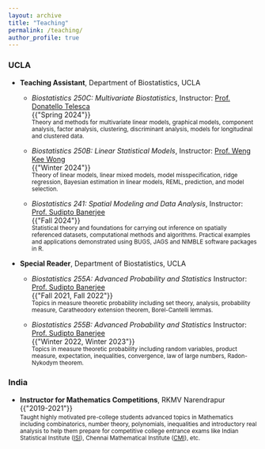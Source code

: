 ```yaml
---
layout: archive
title: "Teaching"
permalink: /teaching/
author_profile: true
---
```


<!-- {% include base_path %}

{% for post in site.teaching reversed %}
  {% include archive-single.html %}
{% endfor %} -->

### UCLA
- **Teaching Assistant**, Department of Biostatistics, UCLA
  - *Biostatistics 250C: Multivariate Biostatistics*, Instructor: [Prof. Donatello Telesca](https://donatello-telesca.com/)<br />
<span class="page__meta"><i class="fa fa-clock-o" aria-hidden="true"></i> {{"Spring 2024"}}</span><br />
<span style="font-size: smaller">Theory and methods for multivariate linear models, graphical models, component analysis, factor analysis, clustering, discriminant analysis, models for longitudinal and clustered data.</span>

  - *Biostatistics 250B: Linear Statistical Models*, Instructor: [Prof. Weng Kee Wong](https://ph.ucla.edu/about/faculty-staff-directory/weng-kee-wong)<br />
<span class="page__meta"><i class="fa fa-clock-o" aria-hidden="true"></i> {{"Winter 2024"}}</span><br />
<span style="font-size: smaller">Theory of linear models, linear mixed models, model misspecification, ridge regression, Bayesian estimation in linear models, REML, prediction, and model selection.</span>

  - *Biostatistics 241: Spatial Modeling and Data Analysis*, Instructor: [Prof. Sudipto Banerjee](http://sudipto.bol.ucla.edu/)<br />
<span class="page__meta"><i class="fa fa-clock-o" aria-hidden="true"></i> {{"Fall 2024"}}</span><br />
<span style="font-size: smaller">Statistical theory and foundations for carrying out inference on spatially referenced datasets, computational methods and algorithms. Practical examples and applications demonstrated using BUGS, JAGS and NIMBLE software packages in R.</span>

- **Special Reader**, Department of Biostatistics, UCLA
  - *Biostatistics 255A: Advanced Probability and Statistics* Instructor: [Prof. Sudipto Banerjee](http://sudipto.bol.ucla.edu/)<br />
<span class="page__meta"><i class="fa fa-clock-o" aria-hidden="true"></i> {{"Fall 2021, Fall 2022"}}</span><br />
<span style="font-size: smaller">Topics in measure theoretic probability including set theory, analysis, probability measure, Caratheodory extension theorem, Borel-Cantelli lemmas.</span>

  - *Biostatistics 255B: Advanced Probability and Statistics* Instructor: [Prof. Sudipto Banerjee](http://sudipto.bol.ucla.edu/)<br />
<span class="page__meta"><i class="fa fa-clock-o" aria-hidden="true"></i> {{"Winter 2022, Winter 2023"}}</span><br />
<span style="font-size: smaller">Topics in measure theoretic probability including random variables, product measure, expectation, inequalities, convergence, law of large numbers, Radon-Nykodym theorem.</span>

### India
- **Instructor for Mathematics Competitions**, RKMV Narendrapur<br />
<span class="page__meta"><i class="fa fa-clock-o" aria-hidden="true"></i> {{"2019-2021"}}</span><br />
<span style="font-size: smaller">Taught highly motivated pre-college students advanced topics in Mathematics including combinatorics, number theory, polynomials, inequalities and introductory real analysis to help them prepare for competitive college entrance exams like Indian Statistical Institute ([ISI](https://www.isical.ac.in/)), Chennai Mathematical Institute ([CMI](https://www.cmi.ac.in/)), etc.</span>